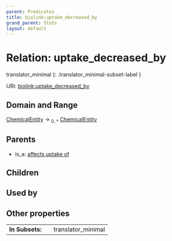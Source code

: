 ```yaml
---
parent: Predicates
title: biolink:uptake_decreased_by
grand_parent: Slots
layout: default
---
```


# Relation: uptake_decreased_by

translator_minimal
{: .translator_minimal-subset-label }




URI: [biolink:uptake_decreased_by](https://w3id.org/biolink/vocab/uptake_decreased_by)

## Domain and Range

[ChemicalEntity](ChemicalEntity.md) ->  <sub>0..*</sub> [ChemicalEntity](ChemicalEntity.md)

## Parents

 *  is_a: [affects uptake of](affects_uptake_of.md)

## Children


## Used by


## Other properties

|  |  |  |
| --- | --- | --- |
| **In Subsets:** | | translator_minimal |


